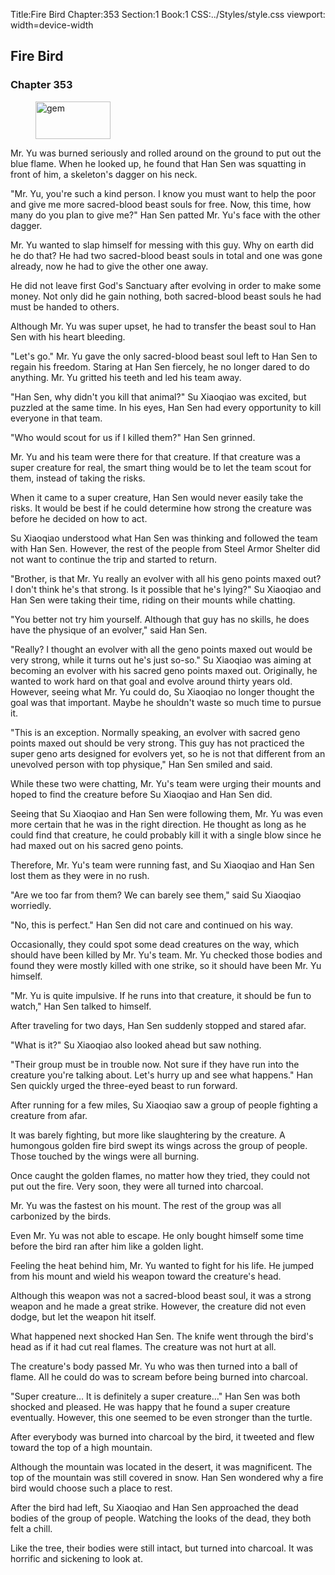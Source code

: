 Title:Fire Bird 
Chapter:353 
Section:1 
Book:1 
CSS:../Styles/style.css 
viewport: width=device-width
  
## Fire Bird
### Chapter 353
  
<figure>
	<img src="../Images/gem.gif" alt="gem" id="gem" width="120" height="60" />
</figure>
  

  
Mr. Yu was burned seriously and rolled around on the ground to put out the blue flame. When he looked up, he found that Han Sen was squatting in front of him, a skeleton's dagger on his neck.

"Mr. Yu, you're such a kind person. I know you must want to help the poor and give me more sacred-blood beast souls for free. Now, this time, how many do you plan to give me?" Han Sen patted Mr. Yu's face with the other dagger.

Mr. Yu wanted to slap himself for messing with this guy. Why on earth did he do that? He had two sacred-blood beast souls in total and one was gone already, now he had to give the other one away.

He did not leave first God's Sanctuary after evolving in order to make some money. Not only did he gain nothing, both sacred-blood beast souls he had must be handed to others.

Although Mr. Yu was super upset, he had to transfer the beast soul to Han Sen with his heart bleeding.

"Let's go." Mr. Yu gave the only sacred-blood beast soul left to Han Sen to regain his freedom. Staring at Han Sen fiercely, he no longer dared to do anything. Mr. Yu gritted his teeth and led his team away.

"Han Sen, why didn't you kill that animal?" Su Xiaoqiao was excited, but puzzled at the same time. In his eyes, Han Sen had every opportunity to kill everyone in that team.

"Who would scout for us if I killed them?" Han Sen grinned.

Mr. Yu and his team were there for that creature. If that creature was a super creature for real, the smart thing would be to let the team scout for them, instead of taking the risks.

When it came to a super creature, Han Sen would never easily take the risks. It would be best if he could determine how strong the creature was before he decided on how to act.

Su Xiaoqiao understood what Han Sen was thinking and followed the team with Han Sen. However, the rest of the people from Steel Armor Shelter did not want to continue the trip and started to return.

"Brother, is that Mr. Yu really an evolver with all his geno points maxed out? I don't think he's that strong. Is it possible that he's lying?" Su Xiaoqiao and Han Sen were taking their time, riding on their mounts while chatting.

"You better not try him yourself. Although that guy has no skills, he does have the physique of an evolver," said Han Sen.

"Really? I thought an evolver with all the geno points maxed out would be very strong, while it turns out he's just so-so." Su Xiaoqiao was aiming at becoming an evolver with his sacred geno points maxed out. Originally, he wanted to work hard on that goal and evolve around thirty years old. However, seeing what Mr. Yu could do, Su Xiaoqiao no longer thought the goal was that important. Maybe he shouldn't waste so much time to pursue it.

"This is an exception. Normally speaking, an evolver with sacred geno points maxed out should be very strong. This guy has not practiced the super geno arts designed for evolvers yet, so he is not that different from an unevolved person with top physique," Han Sen smiled and said.

While these two were chatting, Mr. Yu's team were urging their mounts and hoped to find the creature before Su Xiaoqiao and Han Sen did.

Seeing that Su Xiaoqiao and Han Sen were following them, Mr. Yu was even more certain that he was in the right direction. He thought as long as he could find that creature, he could probably kill it with a single blow since he had maxed out on his sacred geno points.

Therefore, Mr. Yu's team were running fast, and Su Xiaoqiao and Han Sen lost them as they were in no rush.

"Are we too far from them? We can barely see them," said Su Xiaoqiao worriedly.

"No, this is perfect." Han Sen did not care and continued on his way.

Occasionally, they could spot some dead creatures on the way, which should have been killed by Mr. Yu's team. Mr. Yu checked those bodies and found they were mostly killed with one strike, so it should have been Mr. Yu himself.

"Mr. Yu is quite impulsive. If he runs into that creature, it should be fun to watch," Han Sen talked to himself.

After traveling for two days, Han Sen suddenly stopped and stared afar.

"What is it?" Su Xiaoqiao also looked ahead but saw nothing.

"Their group must be in trouble now. Not sure if they have run into the creature you're talking about. Let's hurry up and see what happens." Han Sen quickly urged the three-eyed beast to run forward.

After running for a few miles, Su Xiaoqiao saw a group of people fighting a creature from afar.

It was barely fighting, but more like slaughtering by the creature. A humongous golden fire bird swept its wings across the group of people. Those touched by the wings were all burning.

Once caught the golden flames, no matter how they tried, they could not put out the fire. Very soon, they were all turned into charcoal.

Mr. Yu was the fastest on his mount. The rest of the group was all carbonized by the birds.

Even Mr. Yu was not able to escape. He only bought himself some time before the bird ran after him like a golden light.

Feeling the heat behind him, Mr. Yu wanted to fight for his life. He jumped from his mount and wield his weapon toward the creature's head.

Although this weapon was not a sacred-blood beast soul, it was a strong weapon and he made a great strike. However, the creature did not even dodge, but let the weapon hit itself.

What happened next shocked Han Sen. The knife went through the bird's head as if it had cut real flames. The creature was not hurt at all.

The creature's body passed Mr. Yu who was then turned into a ball of flame. All he could do was to scream before being burned into charcoal.

"Super creature… It is definitely a super creature…" Han Sen was both shocked and pleased. He was happy that he found a super creature eventually. However, this one seemed to be even stronger than the turtle.

After everybody was burned into charcoal by the bird, it tweeted and flew toward the top of a high mountain.

Although the mountain was located in the desert, it was magnificent. The top of the mountain was still covered in snow. Han Sen wondered why a fire bird would choose such a place to rest.

After the bird had left, Su Xiaoqiao and Han Sen approached the dead bodies of the group of people. Watching the looks of the dead, they both felt a chill.

Like the tree, their bodies were still intact, but turned into charcoal. It was horrific and sickening to look at.